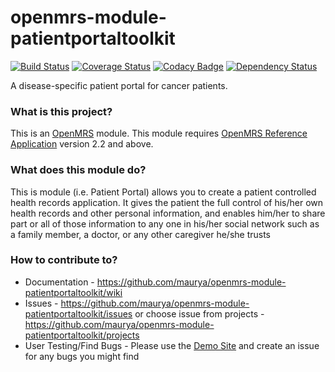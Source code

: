 openmrs-module-patientportaltoolkit
================================
[![Build Status](https://secure.travis-ci.org/maurya/openmrs-module-patientportaltoolkit.png?branch=master)](https://travis-ci.org/maurya/openmrs-module-patientportaltoolkit) [![Coverage Status](https://coveralls.io/repos/github/maurya/openmrs-module-patientportaltoolkit/badge.svg?branch=master)](https://coveralls.io/github/maurya/openmrs-module-patientportaltoolkit?branch=master) [![Codacy Badge](https://api.codacy.com/project/badge/Grade/15f0db14e5c945b19f695e40e79a7ee7)](https://www.codacy.com/app/maurya/openmrs-module-patientportaltoolkit?utm_source=github.com&amp;utm_medium=referral&amp;utm_content=maurya/openmrs-module-patientportaltoolkit&amp;utm_campaign=Badge_Grade) [![Dependency Status](https://www.versioneye.com/user/projects/57bdebd069d94900403f6263/badge.svg?style=flat-square)](https://www.versioneye.com/user/projects/57bdebd069d94900403f6263)

A disease-specific patient portal for cancer patients.


### What is this project?

This is an [OpenMRS](http://openmrs.org/) module. This module requires [OpenMRS Reference Application](http://openmrs.org/download/) version 2.2 and above.

### What does this module do?

This is module (i.e. Patient Portal) allows you to create a patient controlled health records application. It gives the patient the full control of his/her own health records and other personal information, and enables him/her to share part or all of those information to any one in his/her social network such as a family member, a doctor, or any other caregiver he/she trusts

### How to contribute to?

 - Documentation - https://github.com/maurya/openmrs-module-patientportaltoolkit/wiki
 - Issues - https://github.com/maurya/openmrs-module-patientportaltoolkit/issues or choose issue from projects - https://github.com/maurya/openmrs-module-patientportaltoolkit/projects
  - User Testing/Find Bugs - Please use the [Demo Site](https://personalcancertoolkit.org/openmrs/) and create an issue for any bugs you might find

